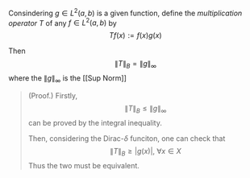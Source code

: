 Consindering $g \in L^2(a, b)$ is a given function, define the *multiplication operator* $T$ of any $f \in L^2(a, b)$ by
$$Tf(x):= f(x)g(x)$$

Then
$$\|T\|_B = \|g\|_\infty$$
where the $\|g\|_\infty$ is the [[Sup Norm]]

>(Proof.)
>Firstly, 
>$$\|T\|_B \le \|g\|_\infty$$
>can be proved by the integral inequality.
>
>Then, considering the Dirac-$\delta$ funciton, one can check that 
>$$\|T\|_B \ge |g(x)|,\ \forall x \in X$$
>Thus the two must be equivalent.



